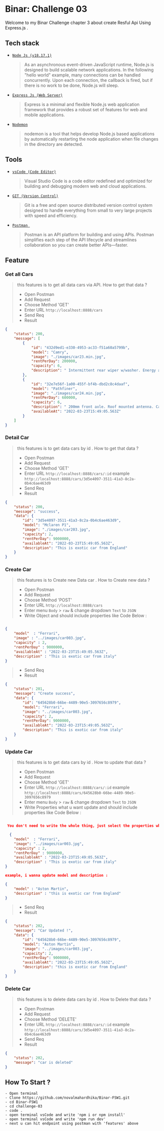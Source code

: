 # Binar: Challenge 03

Welcome to my Binar Challenge chapter 3 about create Resful Api Using Express.js .

## Tech stack

- [`Node Js (v18.17.1)`](https://nodejs.org/en)

  > As an asynchronous event-driven JavaScript runtime, Node.js is designed to build scalable network applications. In the following "hello world" example, many connections can be handled concurrently. Upon each connection, the callback is fired, but if there is no work to be done, Node.js will sleep.

- [`Express Js (Web Server)`](https://expressjs.com/)

  > Express is a minimal and flexible Node.js web application framework that provides a robust set of features for web and mobile applications.

- [`Nodemon`](https://www.npmjs.com/package/nodemon)

  > nodemon is a tool that helps develop Node.js based applications by automatically restarting the node application when file changes in the directory are detected.

## Tools

- [`vsCode (Code Editor)`](https://code.visualstudio.com/)

  > Visual Studio Code is a code editor redefined and optimized for building and debugging modern web and cloud applications.

- [`GIT (Version Control)`](https://git-scm.com/)

  > Git is a free and open source distributed version control system designed to handle everything from small to very large projects with speed and efficiency.

- [`Postman `](https://www.postman.com/)

  > Postman is an API platform for building and using APIs. Postman simplifies each step of the API lifecycle and streamlines collaboration so you can create better APIs—faster.

## Feature

### Get all Cars

> this features is to get all data cars via API. How to get that data ?
>
> - Open Postman
> - Add Request
> - Choose Method 'GET'
> - Enter URL `http://localhost:8888/cars`
> - Send Req
> - Result

```JSON
{
    "status": 200,
    "message": [
        {
            "id": "432d9ed1-e330-4953-ac33-f51a60a5799b",
            "model": "Camry",
            "image": "./images/car23.min.jpg",
            "rentPerDay": 200000,
            "capacity": 6,
            "description": " Intermittent rear wiper w/washer. Energy absorbing front/rear bumpers. Engine mounts -inc: (2) solid, (1) liquid-filled."
        },
        {
            "id": "32e7e56f-1a00-455f-bf4b-dbd2c8c4daaf",
            "model": "Pathfiner",
            "image": "./images/car24.min.jpg",
            "rentPerDay": 600000,
            "capacity": 6,
            "description": " 200mm front axle. Roof mounted antenna. Cargo compartment cover. Rear bench seat -inc: (3) adjustable headrests.",
            "availableAt": "2022-03-23T15:49:05.563Z"
        }
    ]
}
```

### Detail Car

> this features is to get data cars by id . How to get that data ?
>
> - Open Postman
> - Add Request
> - Choose Method 'GET'
> - Enter URL `http://localhost:8888/cars/:id` example `http://localhost:8888/cars/3d5e4097-3511-41a3-8c2a-0b4c6ae463d9`
> - Send Req
> - Result

```JSON
{
    "status": 200,
    "message": "success",
    "data": {
        "id": "3d5e4097-3511-41a3-8c2a-0b4c6ae463d9",
        "model": "Mclaren P1",
        "image": "./images/car203.jpg",
        "capacity": 2,
        "rentPerDay": 9000000,
        "availableAt": "2022-03-23T15:49:05.563Z",
        "description": "This is exotic car from England"
    }
}
```

### Create Car

> this features is to Create new Data car . How to Create new data ?
>
> - Open Postman
> - Add Request
> - Choose Method 'POST'
> - Enter URL `http://localhost:8888/cars`
> - Enter menu `Body` > `raw` & change dropdown `Text` to `JSON`
> - Write Object and should include properties like Code Below :

```JSON

{
    "model"  : "Ferrari",
    "image" : "../images/car003.jpg",
    "capacity" : 2,
    "rentPerDay" : 9000000,
    "availableAt" : "2022-03-23T15:49:05.563Z",
    "description" : "This is exotic car from italy"
}

```

> - Send Req
> - Result

```JSON
{
    "status": 201,
    "message": "Create success",
    "data": {
        "id": "645628b0-66be-4489-90e5-3097656c8979",
        "model": "Ferrari",
        "image": "../images/car003.jpg",
        "capacity": 2,
        "rentPerDay": 9000000,
        "availableAt": "2022-03-23T15:49:05.563Z",
        "description": "This is exotic car from italy"
    }
}
```

### Update Car

> this features is to get data cars by id . How to update that data ?
>
> - Open Postman
> - Add Request
> - Choose Method 'GET'
> - Enter URL `http://localhost:8888/cars/:id` example `http://localhost:8888/cars/645628b0-66be-4489-90e5-3097656c8979`
> - Enter menu `Body` > `raw` & change dropdown `Text` to `JSON`
> - Write Properties what u want update and should include properties like Code Below :

```JSON

 You don't need to write the whole thing, just select the properties what you want to update

  {
    "model"  : "Ferrari",
    "image": "../images/car003.jpg",
    "capacity" : 2,
    "rentPerDay" : 9000000,
    "availableAt" : "2022-03-23T15:49:05.563Z",
    "description" : "This is exotic car from italy"
}

example, i wanna update model and description :

{
    "model" : "Aston Martin",
    "description" : "this is exotic car from England"
}

```

> - Send Req
> - Result

```JSON
{
    "status": 202,
    "message": "Car Updated !",
    "data": {
        "id": "645628b0-66be-4489-90e5-3097656c8979",
        "model": "Aston Martin",
        "image": "../images/car003.jpg",
        "capacity": 2,
        "rentPerDay": 9000000,
        "availableAt": "2022-03-23T15:49:05.563Z",
        "description": "this is exotic car from England"
    }
}
```

### Delete Car

> this features is to delete data cars by id . How to Delete that data ?
>
> - Open Postman
> - Add Request
> - Choose Method 'DELETE'
> - Enter URL `http://localhost:8888/cars/:id` example `http://localhost:8888/cars/3d5e4097-3511-41a3-8c2a-0b4c6ae463d9`
> - Send Req
> - Result

```JSON
{
    "status": 202,
    "message": "car is deleted"
}
```

## How To Start ?

```
- Open terminal
- Clone https://github.com/novalmahardhika/Binar-FSW1.git
- cd Binar-FSW1
- cd challenge-03
- code .
- open terminal vsCode and write 'npm i or npm install'
- open terminal vsCode and write 'npm run dev'
- next u can hit endpoint using postman with 'features' above
```
